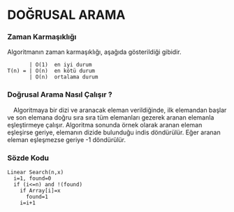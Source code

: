 # DOĞRUSAL ARAMA

### Zaman Karmaşıklığı

Algoritmanın zaman karmaşıklığı, aşağıda gösterildiği gibidir.

           | O(1)  en iyi durum
    T(n) = | O(n)  en kötü durum
           | O(n)  ortalama durum

### Doğrusal Arama Nasıl Çalışır ?

&emsp;Algoritmaya bir dizi ve aranacak eleman verildiğinde, ilk elemandan başlar ve son elemana doğru sıra sıra tüm elemanları gezerek aranan elemanla eşleştirmeye çalışır. Algoritma sonunda örnek olarak aranan eleman eşleşirse geriye, elemanın dizide bulunduğu indis döndürülür. Eğer aranan eleman eşleşmezse geriye -1 döndürülür.

### Sözde Kodu

    Linear Search(n,x)
      i=1, found=0
      if (i<=n) and !(found)
        if Array[i]=x
          found=1
        i=i+1
